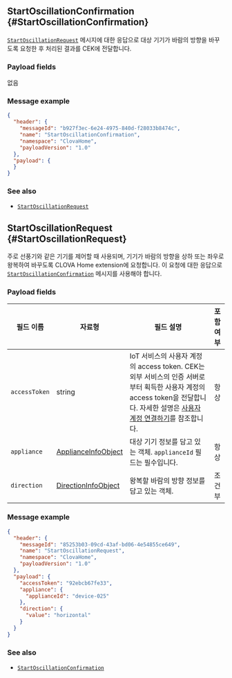 ## StartOscillationConfirmation {#StartOscillationConfirmation}
[`StartOscillationRequest`](#StartOscillationRequest) 메시지에 대한 응답으로 대상 기기가 바람의 방향을 바꾸도록 요청한 후 처리된 결과를 CEK에 전달합니다.

### Payload fields

없음

### Message example

```json
{
  "header": {
    "messageId": "b927f3ec-6e24-4975-840d-f28033b8474c",
    "name": "StartOscillationConfirmation",
    "namespace": "ClovaHome",
    "payloadVersion": "1.0"
  },
  "payload": {
  }
}
```

### See also
* [`StartOscillationRequest`](#StartOscillationRequest)

## StartOscillationRequest {#StartOscillationRequest}
주로 선풍기와 같은 기기를 제어할 때 사용되며, 기기가 바람의 방향을 상하 또는 좌우로 왕복하여 바꾸도록 CLOVA Home extension에 요청합니다. 이 요청에 대한 응답으로 [`StartOscillationConfirmation`](#StartOscillationConfirmation) 메시지를 사용해야 합니다.

### Payload fields

| 필드 이름       | 자료형    | 필드 설명                     | 포함 여부 |
|---------------|---------|-----------------------------|:---------:|
| `accessToken`      | string                                  | IoT 서비스의 사용자 계정의 access token. CEK는 외부 서비스의 인증 서버로부터 획득한 사용자 계정의 access token을 전달합니다. 자세한 설명은 [사용자 계정 연결하기](/Develop/Guides/Link_User_Account.md)를 참조합니다.                          | 항상    |
| `appliance`        | [ApplianceInfoObject](/Develop/References/ClovaHomeInterface/Shared_Objects.md#ApplianceInfoObject)     | 대상 기기 정보를 담고 있는 객체. `applianceId` 필드는 필수입니다.     | 항상    |
| `direction`        | [DirectionInfoObject](/Develop/References/ClovaHomeInterface/Shared_Objects.md#DirectionInfoObject)  | 왕복할 바람의 방향 정보를 담고 있는 객체.  | 조건부 |

### Message example

```json
{
  "header": {
    "messageId": "85253b03-09cd-43af-bd06-4e54855ce649",
    "name": "StartOscillationRequest",
    "namespace": "ClovaHome",
    "payloadVersion": "1.0"
  },
  "payload": {
    "accessToken": "92ebcb67fe33",
    "appliance": {
      "applianceId": "device-025"
    },
    "direction": {
      "value": "horizontal"
    }
  }
}
```

### See also
* [`StartOscillationConfirmation`](#StartOscillationConfirmation)
